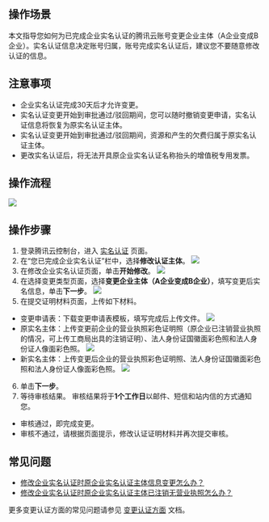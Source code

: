 ## 操作场景
本文指导您如何为已完成企业实名认证的腾讯云账号变更企业主体（A企业变成B企业）。实名认证信息决定账号归属，账号完成实名认证后，建议您不要随意修改认证的信息。

## 注意事项

- 企业实名认证完成30天后才允许变更。
- 实名认证变更开始到审批通过/驳回期间，您可以随时撤销变更申请，实名认证信息将恢复为原实名认证主体。
- 实名认证变更开始到审批通过/驳回期间，资源和产生的欠费归属于原实名认证主体。
- 更改实名认证后，将无法开具原企业实名认证名称抬头的增值税专用发票。

## 操作流程
![](https://qcloudimg.tencent-cloud.cn/raw/a345e0c79267b9caf6c55794017e5950.png)

## 操作步骤

1. 登录腾讯云控制台，进入 [实名认证](https://console.cloud.tencent.com/developer/auth) 页面。
2. 在“您已完成企业实名认证”栏中，选择**修改认证主体**。
![](https://main.qcloudimg.com/raw/b00a89c9791a66f5d86cc0a1fdf6c223.png)
3. 在修改企业实名认证页面，单击**开始修改**。
![](https://main.qcloudimg.com/raw/21997f0ffbeaaca4d20a3a45281c3fb6.png)
4. 在选择变更类型页面，选择**变更企业主体（A企业变成B企业）**，填写变更后实名信息，单击**下一步**。
![](https://main.qcloudimg.com/raw/c135e192f0d4213995c818bee2261a87.png)
5. 在提交证明材料页面，上传如下材料。
 - 变更申请表：下载变更申请表模板，填写完成后上传文件。
 ![](https://main.qcloudimg.com/raw/564f361d9f3629d1b3ef2604fe9c5389.png)
 - 原实名主体：上传变更前企业的营业执照彩色证明照（原企业已注销营业执照的情况，可上传工商局出具的注销证明）、法人身份证国徽面彩色照和法人身份证人像面彩色照。
 ![](https://main.qcloudimg.com/raw/aaad4afc0fc480e75ed25a7ead7cad97.png)
 - 新实名主体：上传变更后企业的营业执照彩色证明照、法人身份证国徽面彩色照和法人身份证人像面彩色照。
![](https://main.qcloudimg.com/raw/62b9d1c2cec9bf8531684d537b1b1ecb.png)
6. 单击**下一步**。
7. 等待审核结果。
审核结果将于**1个工作日**以邮件、短信和站内信的方式通知您。
 - 审核通过，即完成变更。
 - 审核不通过，请根据页面提示，修改认证证明材料并再次提交审核。


## 常见问题

- [修改企业实名认证时原企业实名认证主体信息变更怎么办？](https://cloud.tencent.com/document/product/378/55621#.E4.BF.AE.E6.94.B9.E4.BC.81.E4.B8.9A.E5.AE.9E.E5.90.8D.E8.AE.A4.E8.AF.81.E6.97.B6.EF.BC.8C.E5.8E.9F.E4.BC.81.E4.B8.9A.E5.AE.9E.E5.90.8D.E8.AE.A4.E8.AF.81.E4.B8.BB.E4.BD.93.E4.BF.A1.E6.81.AF.E5.8F.98.E6.9B.B4.E4.BA.86.EF.BC.8C.E6.80.8E.E4.B9.88.E5.8A.9E.EF.BC.9F)
- [修改企业实名认证时原企业实名认证主体已注销无营业执照怎么办？](https://cloud.tencent.com/document/product/378/55621#.E4.BF.AE.E6.94.B9.E4.BC.81.E4.B8.9A.E5.AE.9E.E5.90.8D.E8.AE.A4.E8.AF.81.E6.97.B6.EF.BC.8C.E5.8E.9F.E4.BC.81.E4.B8.9A.E5.AE.9E.E5.90.8D.E8.AE.A4.E8.AF.81.E4.B8.BB.E4.BD.93.E5.B7.B2.E6.B3.A8.E9.94.80.E6.97.A0.E8.90.A5.E4.B8.9A.E6.89.A7.E7.85.A7.EF.BC.8C.E6.80.8E.E4.B9.88.E5.8A.9E.EF.BC.9F)

更多变更认证方面的常见问题请参见 [变更认证方面](https://cloud.tencent.com/document/product/378/55621) 文档。

